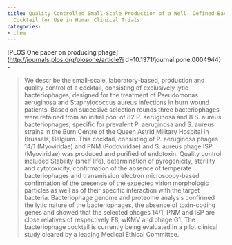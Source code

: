 ```yaml
---
title: Quality-Controlled Small-Scale Production of a Well- Defined Bacteriophage
  Cocktail for Use in Human Clinical Trials
categories:
- chem
---
```

[PLOS One paper on producing phage](http://journals.plos.org/plosone/article?i
d=10.1371/journal.pone.0004944) \-
<!--more-->

> We describe the small-scale, laboratory-based, production and quality
control of a cocktail, consisting of exclusively lytic bacteriophages,
designed for the treatment of Pseudomonas aeruginosa and Staphylococcus aureus
infections in burn wound patients. Based on succesive selection rounds three
bacteriophages were retained from an initial pool of 82 P. aeruginosa and 8 S.
aureus bacteriophages, specific for prevalent P. aeruginosa and S. aureus
strains in the Burn Centre of the Queen Astrid Military Hospital in Brussels,
Belgium. This cocktail, consisting of P. aeruginosa phages 14/1 (Myoviridae)
and PNM (Podoviridae) and S. aureus phage ISP (Myoviridae) was produced and
purified of endotoxin. Quality control included Stability (shelf life),
determination of pyrogenicity, sterility and cytotoxicity, confirmation of the
absence of temperate bacteriophages and transmission electron microscopy-based
confirmation of the presence of the expected virion morphologic particles as
well as of their specific interaction with the target bacteria. Bacteriophage
genome and proteome analysis confirmed the lytic nature of the bacteriophages,
the absence of toxin-coding genes and showed that the selected phages 14/1,
PNM and ISP are close relatives of respectively F8, wKMV and phage G1. The
bacteriophage cocktail is currently being evaluated in a pilot clinical study
cleared by a leading Medical Ethical Committee.

